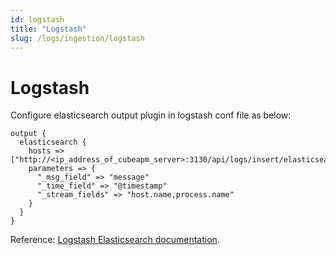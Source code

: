 ```yaml
---
id: logstash
title: "Logstash"
slug: /logs/ingestion/logstash
---
```


# Logstash

Configure elasticsearch output plugin in logstash conf file as below:

```
output {
  elasticsearch {
    hosts => ["http://<ip_address_of_cubeapm_server>:3130/api/logs/insert/elasticsearch/"]
    parameters => {
      "_msg_field" => "message"
      "_time_field" => "@timestamp"
      "_stream_fields" => "host.name,process.name"
    }
  }
}
```

Reference: [Logstash Elasticsearch documentation](https://www.elastic.co/guide/en/logstash/current/plugins-outputs-elasticsearch.html).
